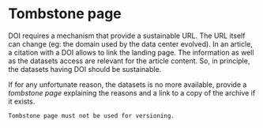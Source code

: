 # Tombstone page
DOI requires a mechanism that provide a sustainable URL. The URL itself can change (eg: the domain used by the data center evolved).
In an article, a citation with a DOI allows to link the landing page. The information as well as the datasets access are relevant for the article content. So, in principle, the datasets having DOI should be sustainable. 


If for any unfortunate reason, the datasets is no more available, provide a *tombstone page* explaining the reasons and a link to a copy of the archive if it exists.

```
Tombstone page must not be used for versioning.
```
